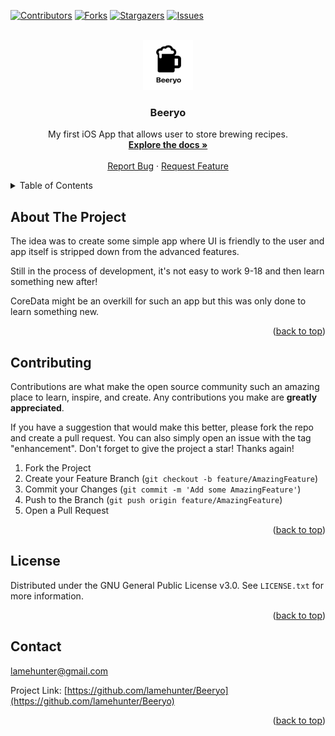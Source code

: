 <div id="top"></div>
<!--
*** README was created using Best-README-Template. 
*** https://github.com/othneildrew/Best-README-Template
*** Thank you Drew for this!
-->


<!-- PROJECT SHIELDS -->
<!--
*** I'm using markdown "reference style" links for readability.
*** Reference links are enclosed in brackets [ ] instead of parentheses ( ).
*** See the bottom of this document for the declaration of the reference variables
*** for contributors-url, forks-url, etc. This is an optional, concise syntax you may use.
*** https://www.markdownguide.org/basic-syntax/#reference-style-links
-->
[![Contributors][contributors-shield]][contributors-url]
[![Forks][forks-shield]][forks-url]
[![Stargazers][stars-shield]][stars-url]
[![Issues][issues-shield]][issues-url]


<!-- PROJECT LOGO -->
<br />
<div align="center">
  <a href="https://github.com/lamehunter/Beeryo/">
    <img src="readMeLogo.png" alt="Logo" width="80" height="80">
  </a>

<h3 align="center">Beeryo</h3>

  <p align="center">
    My first iOS App that allows user to store brewing recipes.
    <br />
    <a href="https://github.com/lamehunter/Beeryo/"><strong>Explore the docs »</strong></a>
    <br />
    <br />
    <a href="https://github.com/lamehunter/Beeryo/issues">Report Bug</a>
    ·
    <a href="https://github.com/lamehunter/Beeryo/issues">Request Feature</a>
  </p>
</div>



<!-- TABLE OF CONTENTS -->
<details>
  <summary>Table of Contents</summary>
  <ol>
    <li>
      <a href="#about-the-project">About The Project</a>
    </li>
    <li><a href="#contributing">Contributing</a></li>
    <li><a href="#license">License</a></li>
    <li><a href="#contact">Contact</a></li>
  </ol>
</details>



<!-- ABOUT THE PROJECT -->
## About The Project

The idea was to create some simple app where UI is friendly to the user and app itself is stripped down from the advanced features.

Still in the process of development, it's not easy to work 9-18 and then learn something new after!
    
CoreData might be an overkill for such an app but this was only done to learn something new.

<p align="right">(<a href="#top">back to top</a>)</p>


<!-- CONTRIBUTING -->
## Contributing

Contributions are what make the open source community such an amazing place to learn, inspire, and create. Any contributions you make are **greatly appreciated**.

If you have a suggestion that would make this better, please fork the repo and create a pull request. You can also simply open an issue with the tag "enhancement".
Don't forget to give the project a star! Thanks again!

1. Fork the Project
2. Create your Feature Branch (`git checkout -b feature/AmazingFeature`)
3. Commit your Changes (`git commit -m 'Add some AmazingFeature'`)
4. Push to the Branch (`git push origin feature/AmazingFeature`)
5. Open a Pull Request

<p align="right">(<a href="#top">back to top</a>)</p>



<!-- LICENSE -->
## License

Distributed under the GNU General Public License v3.0.
See `LICENSE.txt` for more information.

<p align="right">(<a href="#top">back to top</a>)</p>



<!-- CONTACT -->
## Contact

lamehunter@gmail.com

Project Link: [https://github.com/lamehunter/Beeryo](https://github.com/lamehunter/Beeryo)

<p align="right">(<a href="#top">back to top</a>)</p>


<!-- MARKDOWN LINKS & IMAGES -->
<!-- https://www.markdownguide.org/basic-syntax/#reference-style-links -->
[contributors-shield]: https://img.shields.io/github/contributors/lamehunter/Beeryo.svg?style=for-the-badge
[contributors-url]: https://github.com/lamehunter/Beeryo/graphs/contributors
[forks-shield]: https://img.shields.io/github/forks/lamehunter/Beeryo.svg?style=for-the-badge
[forks-url]: https://github.com/lamehunter/Beeryo/network/members
[stars-shield]: https://img.shields.io/github/stars/lamehunter/Beeryo.svg?style=for-the-badge
[stars-url]: https://github.com/lamehunter/Beeryo/stargazers
[issues-shield]: https://img.shields.io/github/issues/lamehunter/Beeryo.svg?style=for-the-badge
[issues-url]: https://github.com/lamehunter/Beeryo/issues
[product-screenshot]: readMeLogo.png